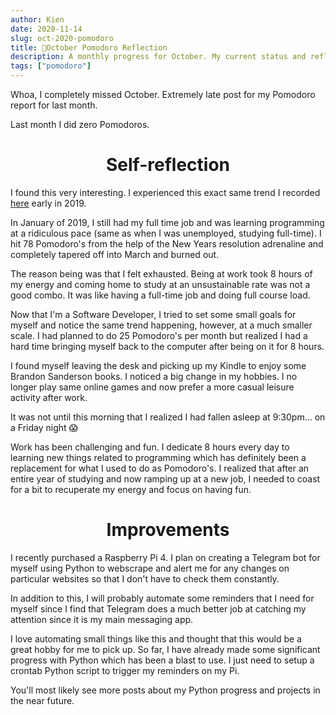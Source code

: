 ```yaml
---
author: Kien
date: 2020-11-14
slug: oct-2020-pomodoro
title: 🍅October Pomodoro Reflection 
description: A monthly progress for October. My current status and reflection on my productivity, goals and achievements.
tags: ["pomodoro"]
---
```


Whoa, I completely missed October. Extremely late post for my Pomodoro report for last month.

Last month I did zero Pomodoros.

# <center>Self-reflection</center>

I found this very interesting. I experienced this exact same trend I recorded [here](https://kiendang.me/066-2019-yearend-pomodoro/) early in 2019.

In January of 2019, I still had my full time job and was learning programming at a ridiculous pace (same as when I was unemployed, studying full-time). I hit 78 Pomodoro's from the help of the New Years resolution adrenaline and completely tapered off into March and burned out.

The reason being was that I felt exhausted. Being at work took 8 hours of my energy and coming home to study at an unsustainable rate was not a good combo. It was like having a full-time job and doing full course load.

Now that I'm a Software Developer, I tried to set some small goals for myself and notice the same trend happening, however, at a much smaller scale. I had planned to do 25 Pomodoro's per month but realized I had a hard time bringing myself back to the computer after being on it for 8 hours.

I found myself leaving the desk and picking up my Kindle to enjoy some Brandon Sanderson books. I noticed a big change in my hobbies. I no longer play same online games and now prefer a more casual leisure activity after work.

It was not until this morning that I realized I had fallen asleep at 9:30pm... on a Friday night 😱

Work has been challenging and fun. I dedicate 8 hours every day to learning new things related to programming which has definitely been a replacement for what I used to do as Pomodoro's. I realized that after an entire year of studying and now ramping up at a new job, I needed to coast for a bit to recuperate my energy and focus on having fun. 

# <center>Improvements</center>

I recently purchased a Raspberry Pi 4. I plan on creating a Telegram bot for myself using Python to webscrape and alert me for any changes on particular websites so that I don't have to check them constantly. 

In addition to this, I will probably automate some reminders that I need for myself since I find that Telegram does a much better job at catching my attention since it is my main messaging app.

I love automating small things like this and thought that this would be a great hobby for me to pick up. So far, I have already made some significant progress with Python which has been a blast to use. I just need to setup a crontab Python script to trigger my reminders on my Pi.

You'll most likely see more posts about my Python progress and projects in the near future.

